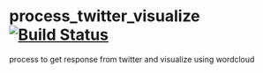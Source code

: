 # process_twitter_visualize[![Build Status](https://travis-ci.org/selvathiruarul/process_twitter_visualize.svg?branch=master)](https://travis-ci.org/selvathiruarul/process_twitter_visualize)
process to get response from twitter and visualize using wordcloud
